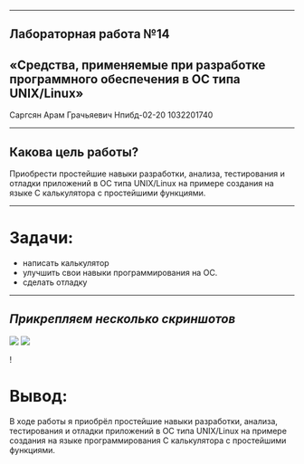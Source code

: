 -----

<!-- theme uncover -->

## Лабораторная работа №14

## «Средства, применяемые при разработке программного обеспечения в ОС типа UNIX/Linux»

Саргсян Арам Грачьяевич Нпибд-02-20 1032201740

----                            - 
## Какова цель работы?

Приобрести простейшие навыки разработки, анализа, тестирования и отладки
приложений в ОС типа UNIX/Linux на примере создания на языке С
калькулятора с простейшими функциями.

-----

# Задачи:

  - написать калькулятор
  - улучшить свои навыки программирования на ОС.
  - сделать отладку

-----

## *Прикрепляем несколько скриншотов*

![](https://i.imgur.com/hBJ0OE3.png)
![](https://i.imgur.com/MDacTAt.png)

\!

# Вывод:

В ходе работы я приобрёл простейшие навыки разработки, анализа,
тестирования и отладки приложений в ОС типа UNIX/Linux на
примере создания на языке программирования С калькулятора с
простейшими функциями.
